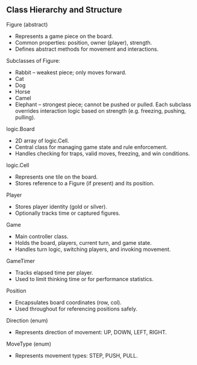 Class Hierarchy and Structure
-----------------------------

Figure (abstract)
- Represents a game piece on the board.
- Common properties: position, owner (player), strength.
- Defines abstract methods for movement and interactions.

Subclasses of Figure:
- Rabbit – weakest piece; only moves forward.
- Cat
- Dog
- Horse
- Camel
- Elephant – strongest piece; cannot be pushed or pulled.
  Each subclass overrides interaction logic based on strength (e.g. freezing, pushing, pulling).

logic.Board
- 2D array of logic.Cell.
- Central class for managing game state and rule enforcement.
- Handles checking for traps, valid moves, freezing, and win conditions.

logic.Cell
- Represents one tile on the board.
- Stores reference to a Figure (if present) and its position.

Player
- Stores player identity (gold or silver).
- Optionally tracks time or captured figures.

Game
- Main controller class.
- Holds the board, players, current turn, and game state.
- Handles turn logic, switching players, and invoking movement.

GameTimer
- Tracks elapsed time per player.
- Used to limit thinking time or for performance statistics.

Position
- Encapsulates board coordinates (row, col).
- Used throughout for referencing positions safely.

Direction (enum)
- Represents direction of movement: UP, DOWN, LEFT, RIGHT.

MoveType (enum)
- Represents movement types: STEP, PUSH, PULL.
